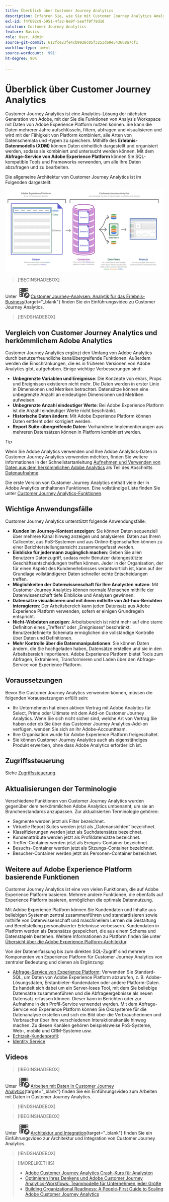 ```yaml
---
title: Überblick über Customer Journey Analytics
description: Erfahren Sie, wie Sie mit Customer Journey Analytics Analysis Workspace mit Daten aus Experience Platform verwenden können.
exl-id: f4f692c9-5951-4fa2-8e9f-5eeff0f79d10
solution: Customer Journey Analytics
feature: Basics
role: User, Admin
source-git-commit: 612fce23fe4cb9920c05f3253d69e543668a7cf1
workflow-type: tm+mt
source-wordcount: '991'
ht-degree: 96%

---
```


# Überblick über Customer Journey Analytics

Customer Journey Analytics ist eine Analytics-Lösung der nächsten Generation von Adobe, mit der Sie die Funktionen von Analysis Workspace mit Daten von Adobe Experience Platform nutzen können. Sie kann die Daten mehrerer Jahre aufschlüsseln, filtern, abfragen und visualisieren und wird mit der Fähigkeit von Platform kombiniert, alle Arten von Datenschemata und -typen zu speichern. Mithilfe des **Erlebnis-Datenmodells (XDM)** können Daten einheitlich dargestellt und organisiert werden, sodass sie kombiniert und untersucht werden können. Mit dem **Abfrage-Service von Adobe Experience Platform** können Sie SQL-kompatible Tools und Frameworks verwenden, um alle Ihre Daten abzufragen und zu bearbeiten.

Die allgemeine Architektur von Customer Journey Analytics ist im Folgenden dargestellt:

![In diesem Abschnitt wird die Architektur von Customer Journey Analytics erläutert](assets/cja-architecture.png)


>[!BEGINSHADEBOX]

Unter ![VideoCheckedOut](/help/assets/icons/VideoCheckedOut.svg) [Customer Journey-Analysen: Analytik für das Erlebnis-Business](https://video.tv.adobe.com/v/30090/?quality=12&learn=on){target="_blank"} finden Sie ein Einführungsvideo zu Customer Journey Analytics.

>[!ENDSHADEBOX]


## Vergleich von Customer Journey Analytics und herkömmlichem Adobe Analytics

Customer Journey Analytics ergänzt den Umfang von Adobe Analytics durch benutzerfreundliche kanalübergreifende Funktionen. Außerdem werden die Einschränkungen, die es in früheren Versionen von Adobe Analytics gibt, aufgehoben. Einige wichtige Verbesserungen sind:

* **Unbegrenzte Variablen und Ereignisse**: Die Konzepte von eVars, Props und Ereignissen existieren nicht mehr. Die Daten werden in erster Linie in Dimensionen und Metriken betrachtet. Datensätze können eine unbegrenzte Anzahl an eindeutigen Dimensionen und Metriken aufweisen.
* **Unbegrenzte Anzahl eindeutiger Werte**: Bei Adobe Experience Platform ist die Anzahl eindeutiger Werte nicht beschränkt.
* **Historische Daten ändern**: Mit Adobe Experience Platform können Daten entfernt oder korrigiert werden.
* **Report Suite-übergreifende Daten**: Vorhandene Implementierungen aus mehreren Datensätzen können in Platform kombiniert werden.

>[!TIP]
>
>Wenn Sie Adobe Analytics verwenden und Ihre Adobe Analytics-Daten in Customer Journey Analytics verwenden möchten, finden Sie weitere Informationen in der Schnellstartanleitung [Aufnehmen und Verwenden von Daten aus dem herkömmlichen Adobe Analytics](../data-ingestion/analytics.md) als Teil des Abschnitts [Datenaufnahme](../data-ingestion/data-ingestion.md).

Die erste Version von Customer Journey Analytics enthält viele der in Adobe Analytics enthaltenen Funktionen. Eine vollständige Liste finden Sie unter [Customer Journey Analytics-Funktionen](/help/getting-started/aa-vs-cja/cja-aa.md).

## Wichtige Anwendungsfälle

Customer Journey Analytics unterstützt folgende Anwendungsfälle:

* **Kunden im Journey-Kontext anzeigen**: Sie können Daten sequenziell über mehrere Kanal hinweg anzeigen und analysieren. Daten aus Ihrem Callcenter, aus PoS-Systemen und aus Online-Eigenschaften können zu einer Berichterstellungsansicht zusammengefasst werden.
* **Einblicke für jedermann zugänglich machen**: Geben Sie allen Benutzern Datenzugriff, sodass mehr Benutzer datengestützte Geschäftsentscheidungen treffen können. Jeder in der Organisation, der für einen Aspekt des Kundenerlebnisses verantwortlich ist, kann auf der Grundlage vollständigerer Daten schneller echte Entscheidungen treffen.
* **Möglichkeiten der Datenwissenschaft für Ihre Analysten nutzen**: Mit Customer Journey Analytics können normale Menschen mithilfe der Datenwissenschaft tiefe Einblicke und Analysen gewinnen.
* **Datensätze visualisieren und mit ihnen mithilfe von Ad-hoc-Berichten interagieren**: Der Arbeitsbereich kann jeden Datensatz aus Adobe Experience Platform verwenden, sofern er einigen Grundregeln entspricht.
* **Nicht-Webdaten anzeigen**: Arbeitsbereich ist nicht mehr auf eine starre Definition eines „Treffers“ oder „Ereignisses“ beschränkt. Benutzerdefinierte Schemata ermöglichen die vollständige Kontrolle über Daten und Definitionen.
* **Mehr Kontrolle über die Datenmanipulationen**: Sie können Daten ändern, die Sie hochgeladen haben, Datensätze erstellen und sie in den Arbeitsbereich importieren. Adobe Experience Platform bietet Tools zum Abfragen, Extrahieren, Transformieren und Laden über den Abfrage-Service von Experience Platform.

## Voraussetzungen

Bevor Sie Customer Journey Analytics verwenden können, müssen die folgenden Voraussetzungen erfüllt sein:

* Ihr Unternehmen hat einen aktiven Vertrag mit Adobe Analytics für Select, Prime oder Ultimate mit dem Add-on Customer Journey Analytics. Wenn Sie sich nicht sicher sind, welche Art von Vertrag Sie haben oder ob Sie über das Customer Journey Analytics-Add-on verfügen, wenden Sie sich an Ihr Adobe-Accountteam.
* Ihre Organisation wurde für Adobe Experience Platform freigeschaltet.
* Sie können Customer Journey Analytics auch als eigenständiges Produkt erwerben, ohne dass Adobe Analytics erforderlich ist.

## Zugriffssteuerung

Siehe [Zugriffssteuerung](/help/technotes/access-control.md).

## Aktualisierungen der Terminologie

Verschiedene Funktionen von Customer Journey Analytics wurden gegenüber dem herkömmlichen Adobe Analytics umbenannt, um sie an Branchenstandards anzupassen. Zur aktualisierten Terminologie gehören:

* Segmente werden jetzt als Filter bezeichnet.
* Virtuelle Report Suites werden jetzt als „Datenansichten“ bezeichnet.
* Klassifizierungen werden jetzt als Suchdatensätze bezeichnet.
* Kundenattribute werden jetzt als Profildatensätze bezeichnet.
* Treffer-Container werden jetzt als Ereignis-Container bezeichnet.
* Besuchs-Container werden jetzt als Sitzungs-Container bezeichnet.
* Besucher-Container werden jetzt als Personen-Container bezeichnet.

## Weitere auf Adobe Experience Platform basierende Funktionen

Customer Journey Analytics ist eine von vielen Funktionen, die auf Adobe Experience Platform basieren. Mehrere andere Funktionen, die ebenfalls auf Experience Platform basieren, ermöglichen die optimale Datennutzung.

Mit Adobe Experience Platform können Sie Kundendaten und Inhalte aus beliebigen Systemen zentral zusammenführen und standardisieren sowie mithilfe von Datenwissenschaft und maschinellem Lernen die Gestaltung und Bereitstellung personalisierter Erlebnisse verbessern. Kundendaten in Platform werden als Datensätze gespeichert, die aus einem Schema und Datenstapeln bestehen. Weitere Informationen zu Platform finden Sie unter [Übersicht über die Adobe Experience Platform-Architektur](https://experienceleague.adobe.com/docs/platform-learn/tutorials/intro-to-platform/basic-architecture.html?lang=de).

Von der Datenerfassung bis zum direkten SQL-Zugriff sind mehrere Komponenten von Experience Platform für Customer Journey Analytics von zentraler Bedeutung und dienen als Ergänzung:

* [Abfrage-Service von Experience Platform](https://experienceleague.adobe.com/docs/experience-platform/query/home.html?lang=de): Verwenden Sie Standard-SQL, um Daten von Adobe Experience Platform abzurufen, z. B. Adobe-Lösungsdaten, Erstanbieter-Kundendaten oder andere Platform-Daten. Es handelt sich dabei um ein Server-loses Tool, mit dem Sie beliebige Datensätze zusammenführen und die Abfrageergebnisse als neuen Datensatz erfassen können. Dieser kann in Berichten oder zur Aufnahme in den Profil-Service verwendet werden. Mit dem Abfrage-Service von Experience Platform können Sie Ökosysteme für die Datenanalyse erstellen und sich ein Bild über die Verbraucherinnen und Verbraucher über ihre verschiedenen Interaktionskanäle hinweg machen. Zu diesen Kanälen gehören beispielsweise PoS-Systeme, Web-, mobile und CRM-Systeme usw.
* [Echtzeit-Kundenprofil](https://experienceleague.adobe.com/docs/experience-platform/profile/home.html?lang=de):
* [Identity Service](https://experienceleague.adobe.com/docs/experience-platform/identity/home.html?lang=de)

## Videos

>[!BEGINSHADEBOX]

Unter ![VideoCheckedOut](/help/assets/icons/VideoCheckedOut.svg) [Arbeiten mit Daten in Customer Journey Analytics](https://video.tv.adobe.com/v/32112/?quality=12&learn=on){target="_blank"} finden Sie ein Einführungsvideo zum Arbeiten mit Daten in Customer Journey Analytics.

>[!ENDSHADEBOX]

>[!BEGINSHADEBOX]

Unter ![VideoCheckedOut](/help/assets/icons/VideoCheckedOut.svg) [Architektur und Integration](https://video.tv.adobe.com/v/32483/?quality=12&learn=on){target="_blank"} finden Sie ein Einführungsvideo zur Architektur und Integration von Customer Journey Analytics.

>[!ENDSHADEBOX]

>[!MORELIKETHIS]
>
>* [Adobe Customer Journey Analytics Crash-Kurs für Analysten](https://experienceleaguecommunities.adobe.com/t5/adobe-analytics-blogs/adobe-customer-journey-analytics-crash-course-for-analysts/ba-p/719261)
>* [Optimieren Ihres Denkens und Adobe Customer Journey Analytics-Workflows: Teammodelle für Unternehmen jeder Größe](https://experienceleaguecommunities.adobe.com/t5/adobe-analytics-blogs/optimizing-your-mindset-and-adobe-customer-journey-analytics/ba-p/721456)
>* [Building Organizational Readiness: A People-First Guide to Scaling Adobe Customer Journey Analytics](https://experienceleaguecommunities.adobe.com/t5/adobe-analytics-blogs/building-organizational-readiness-a-people-first-guide-to/ba-p/723273)
